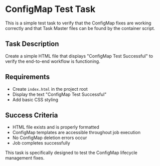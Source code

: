 # ConfigMap Test Task

This is a simple test task to verify that the ConfigMap fixes are working correctly and that Task Master files can be found by the container script.

## Task Description
Create a simple HTML file that displays "ConfigMap Test Successful" to verify the end-to-end workflow is functioning.

## Requirements
- Create `index.html` in the project root
- Display the text "ConfigMap Test Successful"
- Add basic CSS styling

## Success Criteria
- HTML file exists and is properly formatted
- ConfigMap templates are accessible throughout job execution
- No ConfigMap deletion errors occur
- Job completes successfully

This task is specifically designed to test the ConfigMap lifecycle management fixes.